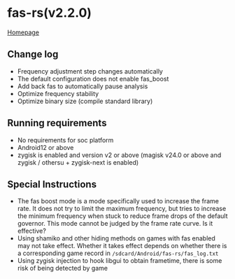# fas-rs(v2.2.0)

[Homepage](https://github.com/shadow3aaa/fas-rs)

## Change log

- Frequency adjustment step changes automatically
- The default configuration does not enable fas_boost
- Add back fas to automatically pause analysis
- Optimize frequency stability
- Optimize binary size (compile standard library)

## Running requirements

- No requirements for soc platform
- Android12 or above
- zygisk is enabled and version v2 or above (magisk v24.0 or above and zygisk / othersu + zygisk-next is enabled)

## Special Instructions

- The fas boost mode is a mode specifically used to increase the frame rate. It does not try to limit the maximum frequency, but tries to increase the minimum frequency when stuck to reduce frame drops of the default governor. This mode cannot be judged by the frame rate curve. Is it effective?
- Using shamiko and other hiding methods on games with fas enabled may not take effect. Whether it takes effect depends on whether there is a corresponding game record in `/sdcard/Android/fas-rs/fas_log.txt`
- Using zygisk injection to hook libgui to obtain frametime, there is some risk of being detected by game
